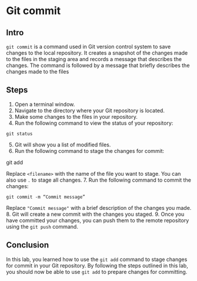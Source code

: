 # Git commit

## Intro
`git commit` is a command used in Git version control system to save changes to the local repository. It creates a snapshot of the changes made to the files in the staging area and records a message that describes the changes. The command is followed by a message that briefly describes the changes made to the files 

## Steps
1. Open a terminal window.
2. Navigate to the directory where your Git repository is located.
3. Make some changes to the files in your repository.
4. Run the following command to view the status of your repository:

```
git status
```
5. Git will show you a list of modified files.
6. Run the following command to stage the changes for commit:

git add <filename>

Replace `<filename>` with the name of the file you want to stage. You can also use `.` to stage all changes.
7. Run the following command to commit the changes:

```
git commit -m “Commit message”
```
Replace `"Commit message"` with a brief description of the changes you made.
8. Git will create a new commit with the changes you staged.
9. Once you have committed your changes, you can push them to the remote repository using the `git push` command.

## Conclusion
In this lab, you learned how to use the `git add` command to stage changes for commit in your Git repository. By following the steps outlined in this lab, you should now be able to use `git add` to prepare changes for committing.